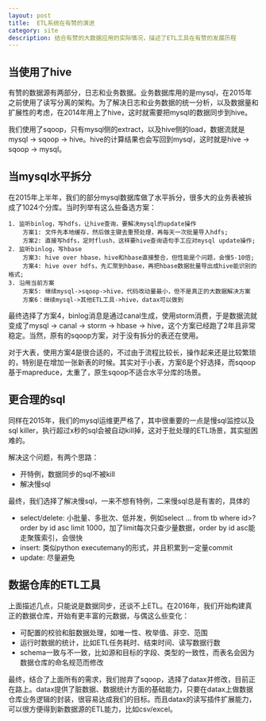 ```yaml
---
layout: post
title:  ETL系统在有赞的演进
category: site
description: 结合有赞的大数据应用的实际情况，描述了ETL工具在有赞的发展历程
---
```


## 当使用了hive
有赞的数据源有两部分，日志和业务数据。业务数据库用的是mysql，在2015年之前使用了读写分离的架构。为了解决日志和业务数据的统一分析，以及数据量和扩展性的考虑，在2014年用上了hive，这时就需要把mysql的数据同步到hive。

我们使用了sqoop，只有mysql侧的extract，以及hive侧的load，数据流就是mysql -> sqoop -> hive。hive的计算结果也会写回到mysql，这时就是hive -> sqoop -> mysql。


## 当mysql水平拆分
在2015年上半年，我们的部分mysql数据库做了水平拆分，很多大的业务表被拆成了1024个分库。当时列举有这么些备选方案：

```
1. 监听binlog，写hdfs，让hive查询，要解决mysql的update操作
    方案1: 文件先本地缓存，然后做主键去重预处理，再每天一次批量导入hdfs;
    方案2: 直接写hdfs，定时flush，这样要hive查询语句手工应对mysql update操作;
2. 监听binlog，写hbase
    方案3: hive over hbase，hive和hbase直接整合，但性能是个问题，会慢5-10倍;
    方案4: hive over hdfs，先汇聚到hbase，再把hbase数据批量导出成hive能识别的格式;
3. 沿用当前方案
    方案5: 继续mysql->sqoop->hive，代码改动量最小，但不是真正的大数据解决方案
    方案6：继续mysql->其他ETL工具->hive，datax可以做到
```
最终选择了方案4，binlog消息是通过canal生成，使用storm消费，于是数据流就变成了mysql -> canal -> storm -> hbase -> hive，这个方案已经跑了2年且非常稳定。当然，原有的sqoop方案，对于没有拆分的表还在使用。

对于大表，使用方案4是很合适的，不过由于流程比较长，操作起来还是比较繁琐的，特别是在增加一张新表的时候。其实对于小表，方案6是个好选择，而sqoop基于mapreduce，太重了，原生sqoop不适合水平分库的场景。

## 更合理的sql
同样在2015年，我们的mysql运维更严格了，其中很重要的一点是慢sql监控以及sql killer，执行超过x秒的sql会被自动kill掉，这对于批处理的ETL场景，其实挺困难的。

解决这个问题，有两个思路：

* 开特例，数据同步的sql不被kill
* 解决慢sql

最终，我们选择了解决慢sql，一来不想有特例，二来慢sql总是有害的，具体的

* select/delete: 小批量、多批次、低并发，例如select ... from tb where id>? order by id asc limit 1000，加了limit每次只查少量数据，order by id asc能走聚簇索引，会很快
* insert: 类似python executemany的形式，并且积累到一定量commit
* update: 尽量避免

## 数据仓库的ETL工具
上面描述几点，只能说是数据同步，还谈不上ETL。在2016年，我们开始构建真正的数据仓库，开始有更丰富的元数据，与偶这么些变化：

* 可配置的校验和脏数据处理，如唯一性、枚举值、非空、范围
* 运行时数据的统计，比如ETL任务耗时、结束时间、读写数据行数
* schema一致与不一致，比如源和目标的字段、类型的一致性，而表名会因为数据仓库的命名规范而修改

最终，结合了上面所有的需求，我们抛弃了sqoop，选择了datax并修改，目前正在路上。datax提供了脏数据、数据统计方面的基础能力，只要在datax上做数据仓库业务逻辑的封装，很容易达成我们的目标。而且datax的读写插件扩展能力，可以很方便得到新数据源的ETL能力，比如csv/excel。

